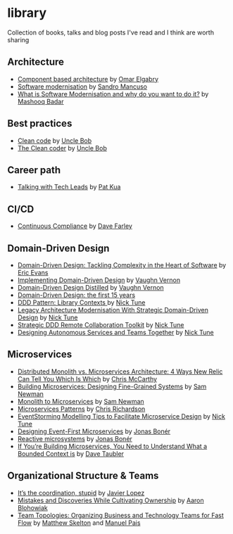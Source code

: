 # library
Collection of books, talks and blog posts I've read and I think are worth sharing

## Architecture
- [Component based architecture](https://medium.com/omarelgabrys-blog/component-based-architecture-3c3c23c7e348) by [Omar Elgabry](https://medium.com/@OmarElGabry)
- [Software modernisation](https://www.youtube.com/watch?v=ODEFcgqiGpY) by [Sandro Mancuso](https://twitter.com/sandromancuso)
- [What is Software Modernisation and why do you want to do it?](https://codurance.com/2020/05/05/what-is-software-modernisation/) by [Mashooq Badar](https://twitter.com/mashooq)

## Best practices
- [Clean code](https://www.goodreads.com/book/show/3735293-clean-code) by [Uncle Bob](https://twitter.com/unclebobmartin)
- [The Clean coder](https://www.goodreads.com/book/show/10284614-the-clean-coder) by [Uncle Bob](https://twitter.com/unclebobmartin)

## Career path
- [Talking with Tech Leads](https://www.goodreads.com/book/show/23270194-talking-with-tech-leads) by [Pat Kua](https://twitter.com/patkua)

## CI/CD
- [Continuous Compliance](http://www.davefarley.net/?p=285) by [Dave Farley](https://twitter.com/davefarley77)

## Domain-Driven Design
- [Domain-Driven Design: Tackling Complexity in the Heart of Software](http://goodreads.com/book/show/179133.Domain_Driven_Design) by [Eric Evans](https://twitter.com/ericevans0)
- [Implementing Domain-Driven Design](https://www.goodreads.com/book/show/15756865-implementing-domain-driven-design) by [Vaughn Vernon](https://twitter.com/VaughnVernon)
- [Domain-Driven Design Distilled](https://www.goodreads.com/book/show/28602719-domain-driven-design-distilled) by [Vaughn Vernon](https://twitter.com/VaughnVernon)
- [Domain-Driven Design: the first 15 years](https://www.goodreads.com/book/show/43704823-domain-driven-design)
- [DDD Pattern: Library Contexts
](https://medium.com/nick-tune-tech-strategy-blog/ddd-pattern-library-contexts-d6ae81f462ef) by [Nick Tune](https://twitter.com/ntcoding)
- [Legacy Architecture Modernisation With Strategic Domain-Driven Design](https://medium.com/nick-tune-tech-strategy-blog/legacy-architecture-modernisation-with-strategic-domain-driven-design-3e7c05bb383f) by [Nick Tune](https://twitter.com/ntcoding)
- [Strategic DDD Remote Collaboration Toolkit](https://medium.com/nick-tune-tech-strategy-blog/strategic-ddd-remote-collaboration-toolkit-ab3176f878aa) by [Nick Tune](https://twitter.com/ntcoding)
- [Designing Autonomous Services and Teams Together](https://www.youtube.com/watch?v=JOQNJaXuNRE) by [Nick Tune](https://twitter.com/ntcoding)

## Microservices
- [Distributed Monolith vs. Microservices Architecture: 4 Ways New Relic Can Tell You Which Is Which](https://blog.newrelic.com/engineering/distributed-monolith-vs-microservices/) by [Chris McCarthy](https://blog.newrelic.com/author/chrismccarthy/)
- [Building Microservices: Designing Fine-Grained Systems](https://www.goodreads.com/book/show/22512931-building-microservices) by [Sam Newman](https://twitter.com/samnewman)
- [Monolith to Microservices](https://www.goodreads.com/book/show/44144499-monolith-to-microservices) by [Sam Newman](https://twitter.com/samnewman)
- [Microservices Patterns](https://www.goodreads.com/book/show/34372564-microservice-patterns) by [Chris Richardson](https://twitter.com/crichardson)
- [EventStorming Modelling Tips to Facilitate Microservice Design](https://medium.com/nick-tune-tech-strategy-blog/eventstorming-modelling-tips-to-facilitate-microservice-design-1b1b0b838efc) by [Nick Tune](https://twitter.com/ntcoding)
- [Designing Event-First Microservices](https://www.infoq.com/presentations/microservices-events-first-design/) by [Jonas Bonér](https://twitter.com/jboner)
- [Reactive microsystems](https://www.goodreads.com/book/show/36059748-reactive-microsystems) by [Jonas Bonér](https://twitter.com/jboner)
- [If You’re Building Microservices, You Need to Understand What a Bounded Context is](https://medium.com/datadriveninvestor/if-youre-building-microservices-you-need-to-understand-what-a-bounded-context-is-30cbe51d5085) by [Dave Taubler](https://twitter.com/dtaubler)

## Organizational Structure & Teams
- [It’s the coordination, stupid](https://medium.com/dev-genius/its-the-coordination-stupid-f3581bbf25cd) by [Javier Lopez](https://twitter.com/javisan81)
- [Mistakes and Discoveries While Cultivating Ownership](https://www.infoq.com/presentations/netflix-five-level-ownership/) by [Aaron Blohowiak](https://twitter.com/aaronblohowiak)
- [Team Topologies: Organizing Business and Technology Teams for Fast Flow](https://www.goodreads.com/book/show/44135420-team-topologies) by [Matthew Skelton](https://twitter.com/matthewpskelton) and [Manuel Pais](https://twitter.com/manupaisable)


